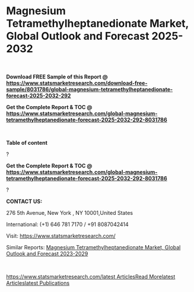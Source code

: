 <h1>Magnesium Tetramethylheptanedionate Market, Global Outlook and Forecast 2025-2032</h1><br/><p><strong>Download FREE Sample of this Report @ <a href="https://www.statsmarketresearch.com/download-free-sample/8031786/global-magnesium-tetramethylheptanedionate-forecast-2025-2032-292">https://www.statsmarketresearch.com/download-free-sample/8031786/global-magnesium-tetramethylheptanedionate-forecast-2025-2032-292</a></strong></p>
 
 
 
 <div><b>Get the Complete Report & TOC @ <a href="https://www.statsmarketresearch.com/global-magnesium-tetramethylheptanedionate-forecast-2025-2032-292-8031786">https://www.statsmarketresearch.com/global-magnesium-tetramethylheptanedionate-forecast-2025-2032-292-8031786</a></b></div>
 
 
 
 <p><br />
 
 <b>Table of content</b></p>
 
 
 
 <p>? </p>
 
 
 
 <div><b>Get the Complete Report & TOC @ <a href="https://www.statsmarketresearch.com/global-magnesium-tetramethylheptanedionate-forecast-2025-2032-292-8031786">https://www.statsmarketresearch.com/global-magnesium-tetramethylheptanedionate-forecast-2025-2032-292-8031786</a></b></div>
 
 
 
 <p>? </p>
 
 
 
 <p><b>CONTACT US:</b><br />
 
 276 5th Avenue, New York , NY 10001,United States<br />
 
 International: (+1) 646 781 7170 / +91 8087042414<br />
 
 Visit: <a href="https://www.statsmarketresearch.com/">https://www.statsmarketresearch.com/</a><br />
 
 Similar Reports: <a href="https://www.statsmarketresearch.com/global-magnesium-tetramethylheptanedionate-forecast-2025-2032-292-8031786">Magnesium Tetramethylheptanedionate Market, Global Outlook and Forecast 2023-2029</a><br />
 
 <br />
 
 <a href="https://gyeongbokgung.com">https://www.statsmarketresearch.com/</a><a href="https://hallyeomaritime.com">latest Articles</a><a href="https://jingwansa.com">Read More</a><a href="https://nguoiviet.jp/">latest Articles</a><a href="https://www.intelmarketresearch.com/">latest Publications</a></p>